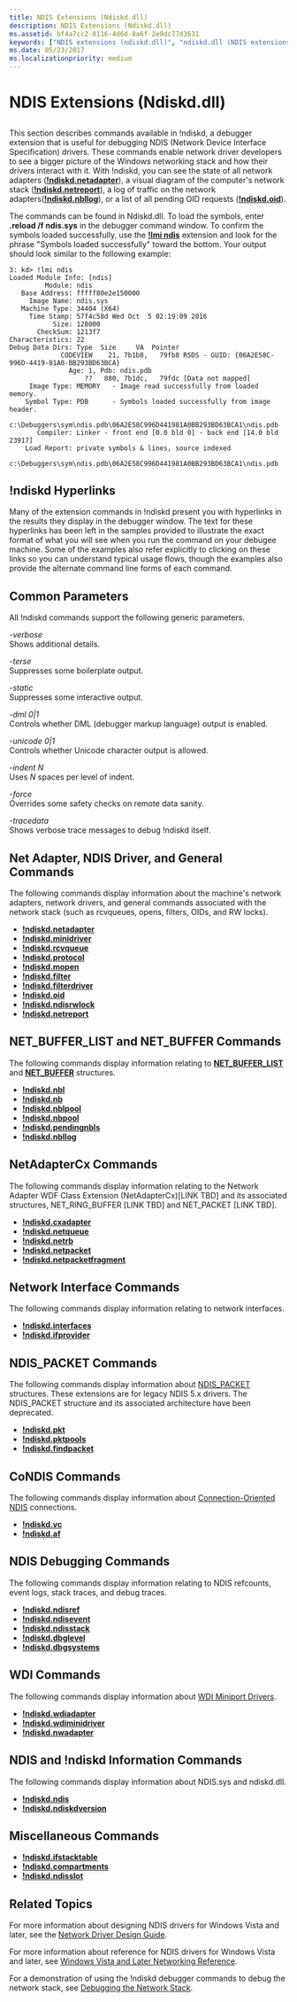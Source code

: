 ```yaml
---
title: NDIS Extensions (Ndiskd.dll)
description: NDIS Extensions (Ndiskd.dll)
ms.assetid: bf4a7cc2-0116-4d6d-8a6f-2e9dc77d3631
keywords: ["NDIS extensions (ndiskd.dll)", "ndiskd.dll (NDIS extensions)", "extensions, NDIS"]
ms.date: 05/23/2017
ms.localizationpriority: medium
---
```


# NDIS Extensions (Ndiskd.dll)


## <span id="ddk_ndis_extensions_ndiskd_dll__dbg"></span><span id="DDK_NDIS_EXTENSIONS_NDISKD_DLL__DBG"></span>


This section describes commands available in !ndiskd, a debugger extension that is useful for debugging NDIS (Network Device Interface Specification) drivers. These commands enable network driver developers to see a bigger picture of the Windows networking stack and how their drivers interact with it. With !ndiskd, you can see the state of all network adapters ([**!ndiskd.netadapter**](-ndiskd-netadapter.md)), a visual diagram of the computer's network stack ([**!ndiskd.netreport**](-ndiskd-netreport.md)), a log of traffic on the network adapters([**!ndiskd.nbllog**](-ndiskd-nbllog.md)), or a list of all pending OID requests ([**!ndiskd.oid**](-ndiskd-oid.md)).

The commands can be found in Ndiskd.dll. To load the symbols, enter **.reload /f ndis.sys** in the debugger command window. To confirm the symbols loaded successfully, use the [**!lmi ndis**](-lmi.md) extension and look for the phrase "Symbols loaded successfully" toward the bottom. Your output should look similar to the following example:

```dbgcmd
3: kd> !lmi ndis
Loaded Module Info: [ndis] 
         Module: ndis
   Base Address: fffff80e2e150000
     Image Name: ndis.sys
   Machine Type: 34404 (X64)
     Time Stamp: 57f4c58d Wed Oct  5 02:19:09 2016
           Size: 128000
       CheckSum: 1213f7
Characteristics: 22  
Debug Data Dirs: Type  Size     VA  Pointer
             CODEVIEW    21, 7b1b8,   79fb8 RSDS - GUID: {06A2E58C-996D-4419-81A0-BB293BD63BCA}
               Age: 1, Pdb: ndis.pdb
                   ??   880, 7b1dc,   79fdc [Data not mapped]
     Image Type: MEMORY   - Image read successfully from loaded memory.
    Symbol Type: PDB      - Symbols loaded successfully from image header.
                 c:\Debuggers\sym\ndis.pdb\06A2E58C996D441981A0BB293BD63BCA1\ndis.pdb
       Compiler: Linker - front end [0.0 bld 0] - back end [14.0 bld 23917]
    Load Report: private symbols & lines, source indexed 
                 c:\Debuggers\sym\ndis.pdb\06A2E58C996D441981A0BB293BD63BCA1\ndis.pdb
```

## <span id="_ndiskd_Hyperlinks"></span><span id="_ndiskd_hyperlinks"></span><span id="_NDISKD_HYPERLINKS"></span>!ndiskd Hyperlinks


Many of the extension commands in !ndiskd present you with hyperlinks in the results they display in the debugger window. The text for these hyperlinks has been left in the samples provided to illustrate the exact format of what you will see when you run the command on your debugee machine. Some of the examples also refer explicitly to clicking on these links so you can understand typical usage flows, though the examples also provide the alternate command line forms of each command.

## <span id="Common_Parameters"></span><span id="common_parameters"></span><span id="COMMON_PARAMETERS"></span>Common Parameters


All !ndiskd commands support the following generic parameters.

<span id="_______-verbose______"></span><span id="_______-VERBOSE______"></span> *-verbose*   
Shows additional details.

<span id="_______-terse______"></span><span id="_______-TERSE______"></span> *-terse*   
Suppresses some boilerplate output.

<span id="_______-static______"></span><span id="_______-STATIC______"></span> *-static*   
Suppresses some interactive output.

<span id="_______-dml_0_1______"></span><span id="_______-DML_0_1______"></span> *-dml 0|1*   
Controls whether DML (debugger markup language) output is enabled.

<span id="_______-unicode_0_1______"></span><span id="_______-UNICODE_0_1______"></span> *-unicode 0|1*   
Controls whether Unicode character output is allowed.

<span id="_______-indent_N______"></span><span id="_______-indent_n______"></span><span id="_______-INDENT_N______"></span> *-indent N*   
Uses *N* spaces per level of indent.

<span id="_______-force______"></span><span id="_______-FORCE______"></span> *-force*   
Overrides some safety checks on remote data sanity.

<span id="_______-tracedata______"></span><span id="_______-TRACEDATA______"></span> *-tracedata*   
Shows verbose trace messages to debug !ndiskd itself.

## <span id="Net_Adapter__NDIS_Driver__and_General_Commands"></span><span id="net_adapter__ndis_driver__and_general_commands"></span><span id="NET_ADAPTER__NDIS_DRIVER__AND_GENERAL_COMMANDS"></span>Net Adapter, NDIS Driver, and General Commands


The following commands display information about the machine's network adapters, network drivers, and general commands associated with the network stack (such as rcvqueues, opens, filters, OIDs, and RW locks).

-   [**!ndiskd.netadapter**](-ndiskd-netadapter.md)
-   [**!ndiskd.minidriver**](-ndiskd-minidriver.md)
-   [**!ndiskd.rcvqueue**](-ndiskd-rcvqueue.md)
-   [**!ndiskd.protocol**](-ndiskd-protocol.md)
-   [**!ndiskd.mopen**](-ndiskd-mopen.md)
-   [**!ndiskd.filter**](-ndiskd-filter.md)
-   [**!ndiskd.filterdriver**](-ndiskd-filterdriver.md)
-   [**!ndiskd.oid**](-ndiskd-oid.md)
-   [**!ndiskd.ndisrwlock**](-ndiskd-ndisrwlock.md)
-   [**!ndiskd.netreport**](-ndiskd-netreport.md)

## <span id="NET_BUFFER_LIST_and_NET_BUFFER_Commands"></span><span id="net_buffer_list_and_net_buffer_commands"></span><span id="NET_BUFFER_LIST_AND_NET_BUFFER_COMMANDS"></span>NET\_BUFFER\_LIST and NET\_BUFFER Commands


The following commands display information relating to [**NET\_BUFFER\_LIST**](https://msdn.microsoft.com/windows/hardware/drivers/network/net-buffer-list-structure) and [**NET\_BUFFER**](https://msdn.microsoft.com/windows/hardware/drivers/network/net-buffer-structure) structures.

-   [**!ndiskd.nbl**](-ndiskd-nbl.md)
-   [**!ndiskd.nb**](-ndiskd-nb.md)
-   [**!ndiskd.nblpool**](-ndiskd-nblpool.md)
-   [**!ndiskd.nbpool**](-ndiskd-nbpool.md)
-   [**!ndiskd.pendingnbls**](-ndiskd-pendingnbls.md)
-   [**!ndiskd.nbllog**](-ndiskd-nbllog.md)

## <span id="NetAdapterCx_Commands"></span><span id="netadaptercx_commands"></span><span id="NETADAPTERCX_COMMANDS"></span>NetAdapterCx Commands


The following commands display information relating to the Network Adapter WDF Class Extension (NetAdapterCx)\[LINK TBD\] and its associated structures, NET\_RING\_BUFFER \[LINK TBD\] and NET\_PACKET \[LINK TBD\].

-   [**!ndiskd.cxadapter**](-ndiskd-cxadapter.md)
-   [**!ndiskd.netqueue**](-ndiskd-netqueue.md)
-   [**!ndiskd.netrb**](-ndiskd-netrb.md)
-   [**!ndiskd.netpacket**](-ndiskd-netpacket.md)
-   [**!ndiskd.netpacketfragment**](-ndiskd-netpacketfragment.md)

## <span id="Network_Interface_Commands"></span><span id="network_interface_commands"></span><span id="NETWORK_INTERFACE_COMMANDS"></span>Network Interface Commands


The following commands display information relating to network interfaces.

-   [**!ndiskd.interfaces**](-ndiskd-interfaces.md)
-   [**!ndiskd.ifprovider**](-ndiskd-ifprovider.md)

## <span id="NDIS_PACKET_Commands"></span><span id="ndis_packet_commands"></span><span id="NDIS_PACKET_COMMANDS"></span>NDIS\_PACKET Commands


The following commands display information about [NDIS\_PACKET](https://msdn.microsoft.com/library/windows/hardware/ff557086) structures. These extensions are for legacy NDIS 5.x drivers. The NDIS\_PACKET structure and its associated architecture have been deprecated.

-   [**!ndiskd.pkt**](-ndiskd-pkt.md)
-   [**!ndiskd.pktpools**](-ndiskd-pktpools.md)
-   [**!ndiskd.findpacket**](-ndiskd-findpacket.md)

## <span id="CoNDIS_Commands"></span><span id="condis_commands"></span><span id="CONDIS_COMMANDS"></span>CoNDIS Commands


The following commands display information about [Connection-Oriented NDIS](https://msdn.microsoft.com/windows/hardware/drivers/network/connection-oriented-ndis) connections.

-   [**!ndiskd.vc**](-ndiskd-vc.md)
-   [**!ndiskd.af**](-ndiskd-af.md)

## <span id="NDIS_Debugging_Commands"></span><span id="ndis_debugging_commands"></span><span id="NDIS_DEBUGGING_COMMANDS"></span>NDIS Debugging Commands


The following commands display information relating to NDIS refcounts, event logs, stack traces, and debug traces.

-   [**!ndiskd.ndisref**](-ndiskd-ndisref.md)
-   [**!ndiskd.ndisevent**](-ndiskd-ndisevent.md)
-   [**!ndiskd.ndisstack**](-ndiskd-ndisstack.md)
-   [**!ndiskd.dbglevel**](-ndiskd-dbglevel.md)
-   [**!ndiskd.dbgsystems**](-ndiskd-dbgsystems.md)

## <span id="WDI_Commands"></span><span id="wdi_commands"></span><span id="WDI_COMMANDS"></span>WDI Commands


The following commands display information about [WDI Miniport Drivers](https://msdn.microsoft.com/windows/hardware/drivers/network/wdi-miniport-driver-design-guide).

-   [**!ndiskd.wdiadapter**](-ndiskd-wdiadapter.md)
-   [**!ndiskd.wdiminidriver**](-ndiskd-wdiminidriver.md)
-   [**!ndiskd.nwadapter**](-ndiskd-nwadapter.md)

## <span id="NDIS_and__ndiskd_Information_Commands"></span><span id="ndis_and__ndiskd_information_commands"></span><span id="NDIS_AND__NDISKD_INFORMATION_COMMANDS"></span>NDIS and !ndiskd Information Commands


The following commands display information about NDIS.sys and ndiskd.dll.

-   [**!ndiskd.ndis**](-ndiskd-ndis.md)
-   [**!ndiskd.ndiskdversion**](-ndiskd-ndiskdversion.md)

## <span id="Miscellaneous_Commands"></span><span id="miscellaneous_commands"></span><span id="MISCELLANEOUS_COMMANDS"></span>Miscellaneous Commands


-   [**!ndiskd.ifstacktable**](-ndiskd-ifstacktable.md)
-   [**!ndiskd.compartments**](-ndiskd-compartments.md)
-   [**!ndiskd.ndisslot**](-ndiskd-ndisslot.md)

## <span id="Related_Topics"></span><span id="related_topics"></span><span id="RELATED_TOPICS"></span>Related Topics


For more information about designing NDIS drivers for Windows Vista and later, see the [Network Driver Design Guide](https://msdn.microsoft.com/windows/hardware/drivers/network/index).

For more information about reference for NDIS drivers for Windows Vista and later, see [Windows Vista and Later Networking Reference](https://msdn.microsoft.com/library/windows/hardware/ff571081).

For a demonstration of using the !ndiskd debugger commands to debug the network stack, see [Debugging the Network Stack](https://go.microsoft.com/fwlink/p/?linkid=845311).

 

 






